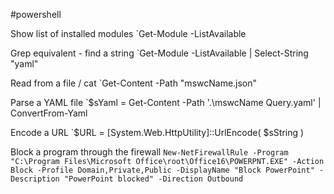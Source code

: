 #powershell 

Show list of installed modules
	`Get-Module -ListAvailable

Grep equivalent - find a string
	`Get-Module -ListAvailable | Select-String "yaml"

Read from a file / cat
	`Get-Content -Path "mswcName.json"

Parse a YAML file
	`$sYaml = Get-Content -Path '.\mswcName Query.yaml' | ConvertFrom-Yaml

Encode a URL
	`$URL = [System.Web.HttpUtility]::UrlEncode( $sString )

Block a program through the firewall
	`New-NetFirewallRule -Program "C:\Program Files\Microsoft Office\root\Office16\POWERPNT.EXE" -Action Block -Profile Domain,Private,Public -DisplayName "Block PowerPoint" -Description "PowerPoint blocked" -Direction Outbound`
